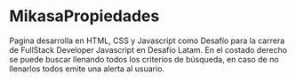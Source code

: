 ﻿# MikasaPropiedades

Pagina desarrolla en HTML, CSS y Javascript como Desafío para la carrera de FullStack Developer Javascript en Desafío Latam.
En el costado derecho se puede buscar llenando todos los criterios de búsqueda, en caso de no llenarlos todos emite una alerta al usuario. 
